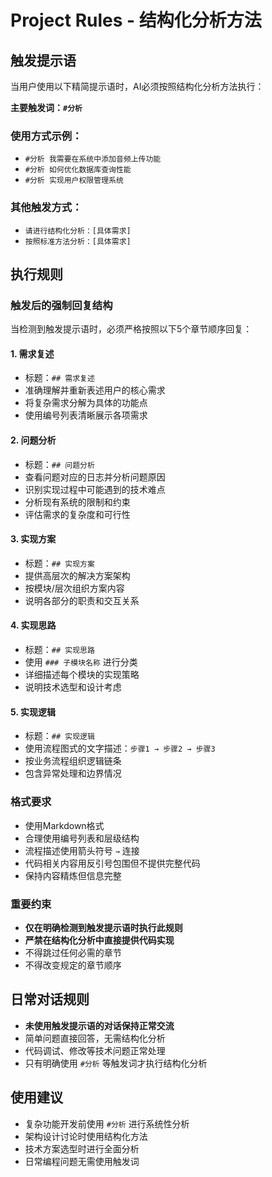 # Project Rules - 结构化分析方法

## 触发提示语
当用户使用以下精简提示语时，AI必须按照结构化分析方法执行：

**主要触发词：`#分析`**

### 使用方式示例：
- `#分析 我需要在系统中添加音频上传功能`
- `#分析 如何优化数据库查询性能`
- `#分析 实现用户权限管理系统`

### 其他触发方式：
- `请进行结构化分析：[具体需求]`
- `按照标准方法分析：[具体需求]`

## 执行规则

### 触发后的强制回复结构
当检测到触发提示语时，必须严格按照以下5个章节顺序回复：

#### 1. 需求复述
- 标题：`## 需求复述`
- 准确理解并重新表述用户的核心需求
- 将复杂需求分解为具体的功能点
- 使用编号列表清晰展示各项需求

#### 2. 问题分析  
- 标题：`## 问题分析`
- 查看问题对应的日志并分析问题原因
- 识别实现过程中可能遇到的技术难点
- 分析现有系统的限制和约束
- 评估需求的复杂度和可行性

#### 3. 实现方案
- 标题：`## 实现方案`
- 提供高层次的解决方案架构
- 按模块/层次组织方案内容
- 说明各部分的职责和交互关系

#### 4. 实现思路
- 标题：`## 实现思路`  
- 使用 `### 子模块名称` 进行分类
- 详细描述每个模块的实现策略
- 说明技术选型和设计考虑

#### 5. 实现逻辑
- 标题：`## 实现逻辑`
- 使用流程图式的文字描述：`步骤1 → 步骤2 → 步骤3`
- 按业务流程组织逻辑链条
- 包含异常处理和边界情况

### 格式要求
- 使用Markdown格式
- 合理使用编号列表和层级结构
- 流程描述使用箭头符号 `→` 连接
- 代码相关内容用反引号包围但不提供完整代码
- 保持内容精炼但信息完整

### 重要约束
- **仅在明确检测到触发提示语时执行此规则**
- **严禁在结构化分析中直接提供代码实现**
- 不得跳过任何必需的章节
- 不得改变规定的章节顺序

## 日常对话规则
- **未使用触发提示语的对话保持正常交流**
- 简单问题直接回答，无需结构化分析
- 代码调试、修改等技术问题正常处理
- 只有明确使用 `#分析` 等触发词才执行结构化分析

## 使用建议
- 复杂功能开发前使用 `#分析` 进行系统性分析
- 架构设计讨论时使用结构化方法
- 技术方案选型时进行全面分析
- 日常编程问题无需使用触发词